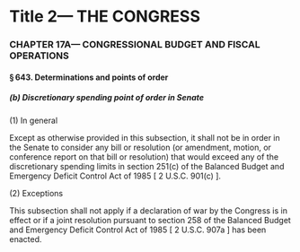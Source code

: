 
# Title 2— THE CONGRESS
### CHAPTER 17A— CONGRESSIONAL BUDGET AND FISCAL OPERATIONS
#### § 643. Determinations and points of order
##### (b) Discretionary spending point of order in Senate

(1) In general

Except as otherwise provided in this subsection, it shall not be in order in the Senate to consider any bill or resolution (or amendment, motion, or conference report on that bill or resolution) that would exceed any of the discretionary spending limits in section 251(c) of the Balanced Budget and Emergency Deficit Control Act of 1985 [ 2 U.S.C. 901(c) ].

(2) Exceptions

This subsection shall not apply if a declaration of war by the Congress is in effect or if a joint resolution pursuant to section 258 of the Balanced Budget and Emergency Deficit Control Act of 1985 [ 2 U.S.C. 907a ] has been enacted.
